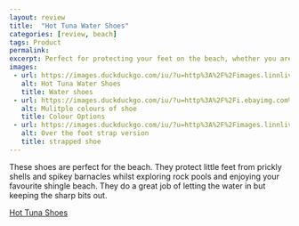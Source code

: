 ```yaml
---
layout: review
title:  "Hot Tuna Water Shoes"
categories: [review, beach]
tags: Product
permalink: 
excerpt: Perfect for protecting your feet on the beach, whether you are rummaging through rock pools or enjoying a shingle beach.
images:
 - url: https://images.duckduckgo.com/iu/?u=http%3A%2F%2Fimages.linnlive.com%2F547b3d68c93e199cbd048cb886b17ccc%2F16d13fa8-acf4-4106-ba2a-8d1f8ea6797b.jpg&f=1
   alt: Hot Tuna Water Shoes
   title: Water shoes
 - url: https://images.duckduckgo.com/iu/?u=http%3A%2F%2Fi.ebayimg.com%2Fimages%2Fi%2F391101562971-0-1%2Fs-l1000.jpg&f=1
   alt: Mulitple colours of shoe
   title: Colour Options
 - url: https://images.duckduckgo.com/iu/?u=http%3A%2F%2Fimages.linnlive.com%2F547b3d68c93e199cbd048cb886b17ccc%2F73d2c88e-7f99-4e07-badc-0be6e22eb48b.jpg&f=1
   alt: Over the foot strap version
   title: strapped shoe
---
```




These shoes are perfect for the beach.  They protect little feet from prickly shells and spikey barnacles whilst exploring rock pools and enjoying your favourite shingle beach.  They do a great job of letting the water in but keeping the sharp bits out.

<a href="https://www.amazon.co.uk/Hot-Tuna-Splasher-Aqua-Shoes/dp/B0796CSVDB/ref=sr_1_1?ie=UTF8&qid=1528800367&sr=8-1&keywords=hot%2Btuna%2Bwater%2Bshoes&th=1" target="_blank">Hot Tuna Shoes</a>

<!-- <ul class="photo-gallery">
	{% for image in page.images %}
	<li>	
		<img src="{{ image.url }}" alt="{{ image.alt }}">
	</li>
	{% endfor %}
</ul> -->
